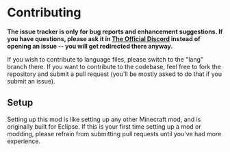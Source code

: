 # Contributing
**The issue tracker is only for bug reports and enhancement suggestions. If you have questions, please ask it in [The Official Discord](https://discord.gg/eMz8HhA) instead of opening an issue -- you will get redirected there anyway.**

If you wish to contribute to language files, please switch to the "lang" branch there. If you want to contribute to the codebase, feel free to fork the repository and submit a pull request (you'll be mostly asked to do that if you submit an issue).

## Setup
Setting up this mod is like setting up any other Minecraft mod, and is originally built for Eclipse. If this is your first time setting up a mod or modding, please refrain from submitting pull requests until you've had more experience.
